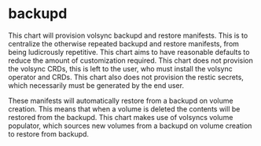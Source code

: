 # backupd

This chart will provision volsync backupd and restore manifests.
This is to centralize the otherwise repeated backupd and restore manifests, from being ludicrously repetitive.
This chart aims to have reasonable defaults to reduce the amount of customization required.
This chart does not provision the volsync CRDs, this is left to the user, who must install the volsync operator and CRDs.
This chart also does not provision the restic secrets, which necessarily must be generated by the end user.

These manifests will automatically restore from a backupd on volume creation. This means that when a volume is deleted the contents will be restored from the backupd.
This chart makes use of volsyncs volume populator, which sources new volumes from a backupd on volume creation to restore from backupd.
